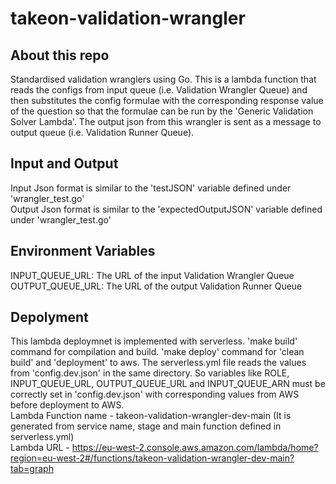 # takeon-validation-wrangler
## About this repo
Standardised validation wranglers using Go. This is a lambda function that reads the configs from input queue (i.e. Validation Wrangler Queue) and then substitutes the config formulae with the corresponding response value of the question so that the formulae can be run by the 'Generic Validation Solver Lambda'. The output json from this wrangler is sent as a message to output queue (i.e. Validation Runner Queue).

## Input and Output
Input Json format is similar to the 'testJSON' variable defined under 'wrangler_test.go'  
Output Json format is similar to the 'expectedOutputJSON' variable defined under 'wrangler_test.go'

## Environment Variables
INPUT_QUEUE_URL: The URL of the input Validation Wrangler Queue  
OUTPUT_QUEUE_URL: The URL of the output Validation Runner Queue

## Depolyment
This lambda deploymnet is implemented with serverless. 
'make build' command for compilation and build. 
'make deploy' command for 'clean build' and 'deployment' to aws. 
The serverless.yml file reads the values from 'config.dev.json' in the same directory. So variables like ROLE, INPUT_QUEUE_URL, OUTPUT_QUEUE_URL and INPUT_QUEUE_ARN must be correctly set in 'config.dev.json' with corresponding values from AWS before deployment to AWS.  
Lambda Function name - takeon-validation-wrangler-dev-main (It is generated from service name, stage and main function defined in serverless.yml)  
Lambda URL - https://eu-west-2.console.aws.amazon.com/lambda/home?region=eu-west-2#/functions/takeon-validation-wrangler-dev-main?tab=graph